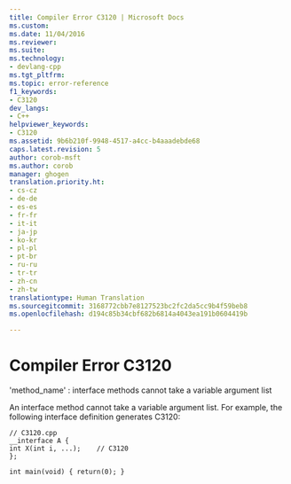 ```yaml
---
title: Compiler Error C3120 | Microsoft Docs
ms.custom: 
ms.date: 11/04/2016
ms.reviewer: 
ms.suite: 
ms.technology:
- devlang-cpp
ms.tgt_pltfrm: 
ms.topic: error-reference
f1_keywords:
- C3120
dev_langs:
- C++
helpviewer_keywords:
- C3120
ms.assetid: 9b6b210f-9948-4517-a4cc-b4aaadebde68
caps.latest.revision: 5
author: corob-msft
ms.author: corob
manager: ghogen
translation.priority.ht:
- cs-cz
- de-de
- es-es
- fr-fr
- it-it
- ja-jp
- ko-kr
- pl-pl
- pt-br
- ru-ru
- tr-tr
- zh-cn
- zh-tw
translationtype: Human Translation
ms.sourcegitcommit: 3168772cbb7e8127523bc2fc2da5cc9b4f59beb8
ms.openlocfilehash: d194c85b34cbf682b6814a4043ea191b0604419b

---
```

# Compiler Error C3120
'method_name' : interface methods cannot take a variable argument list  
  
 An interface method cannot take a variable argument list. For example, the following interface definition generates C3120:  
  
```  
// C3120.cpp  
__interface A {  
int X(int i, ...);    // C3120  
};  
  
int main(void) { return(0); }  
```


<!--HONumber=Jan17_HO1-->


